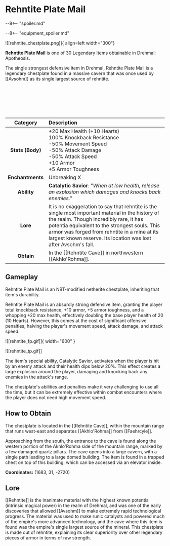 # Rehntite Plate Mail

--8<-- "spoiler.md"

--8<-- "equipment_spoiler.md"

![[rehntite_chestplate.png]]{ align=left width="300"}

**Rehntite Plate Mail** is one of 30 Legendary Items obtainable in Drehmal: Apotheosis.

The single strongest defensive item in Drehmal, Rehntite Plate Mail is a legendary chestplate found in a massive cavern that was once used by [[Avsohm]] as its single largest source of rehntite.

<br> <br> <br> <br> <br>

| Category | Description |
|:--------------------------------:|:-----------------------------------------------------------------------------------------------------------------------------------------------------------------------------|
| **Stats (Body)**              | +20 Max Health (+10 Hearts) <br> 100% Knockback Resistance <br> -50% Movement Speed <br> -50% Attack Damage <br> -50% Attack Speed <br> +10 Armor <br> +5 Armor Toughness        |
| **Enchantments**              | Unbreaking X  |
| **Ability**                   | **Catalytic Savior**: "*When at low health, release an explosion which damages and knocks back enemies.*" |
| **Lore**                      | It is no exaggeration to say that rehntite is the single most important material in the history of the realm. Though incredibly rare, it has potentia equivalent to the strongest souls. This armor was forged from rehntite in a mine at its largest known reserve. Its location was lost after Avsohm's fall. |
| **Obtain**                    | In the [[Rehntite Cave]] in northwestern [[Akhlo'Rohma]].   | 

## Gameplay
Rehntite Plate Mail is an NBT-modified netherite chestplate, inheriting that item's durability.

Rehntite Plate Mail is an absurdly strong defensive item, granting the player total knockback resistance, +10 armor, +5 armor toughness, and a whopping +20 max health, effectively doubling the base player health of 20 (10 Hearts). However, this comes at the cost of significant offensive penalties, halving the player's movement speed, attack damage, and attack speed. 

![[rehntite_fp.gif]]{ width="600" }

![[rehntite_tp.gif]]

The item's special ability, Catalytic Savior, activates when the player is hit by an enemy attack and their health dips below 20%. This effect creates a large explosion around the player, damaging and knocking back any enemies in the attack's range.

The chestplate's abilities and penalties make it very challenging to use all the time, but it can be extremely effective within combat encounters where the player does not need high movement speed.

## How to Obtain
The chestplate is located in the [[Rehntite Cave]], within the mountain range that runs west-east and separates [[Akhlo'Rohma]] from [[Faehrcyle]].

Approaching from the south, the entrance to the cave is found along the western portion of the Akhlo'Rohma side of the mountain range, marked by a few damaged quartz pillars. The cave opens into a large cavern, with a single path leading to a large domed building. The item is found in a trapped chest on top of this building, which can be accessed via an elevator inside.

**Coordinates:** (1683, 31, -2720)

## Lore
[[Rehntite]] is the inanimate material with the highest known potentia (intrinsic magical power) in the realm of Drehmal, and was one of the early discoveries that allowed [[Avsohm]] to make extremely rapid technological progress. The material was used to make runic catalysts and powered much of the empire's more advanced technology, and the cave where this item is found was the empire's single largest source of the mineral. This chestplate is made out of rehntite, explaining its clear superiority over other legendary pieces of armor in terms of raw strength.